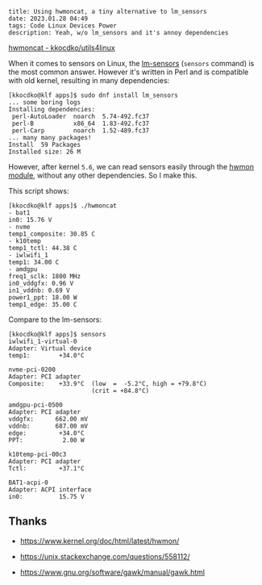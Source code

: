 ```
title: Using hwmoncat, a tiny alternative to lm_sensors
date: 2023.01.28 04:49
tags: Code Linux Devices Power
description: Yeah, w/o lm_sensors and it's annoy dependencies
```

[hwmoncat - kkocdko/utils4linux](https://github.com/kkocdko/utils4linux/tree/master/hwmoncat)

When it comes to sensors on Linux, the [lm-sensors](https://github.com/lm-sensors/lm-sensors) (`sensors` command) is the most common answer. However it's written in Perl and is compatible with old kernel, resulting in many dependencies:

```
[kkocdko@klf apps]$ sudo dnf install lm_sensors
... some boring logs
Installing dependencies:
 perl-AutoLoader  noarch  5.74-492.fc37
 perl-B           x86_64  1.83-492.fc37
 perl-Carp        noarch  1.52-489.fc37
... many many packages!
Install  59 Packages
Installed size: 26 M
```

However, after kernel `5.6`, we can read sensors easily through the [hwmon module](https://www.kernel.org/doc/html/latest/hwmon/), without any other dependencies. So I make this.

This script shows:

```
[kkocdko@klf apps]$ ./hwmoncat
- bat1
in0: 15.76 V
- nvme
temp1_composite: 30.85 C
- k10temp
temp1_tctl: 44.38 C
- iwlwifi_1
temp1: 34.00 C
- amdgpu
freq1_sclk: 1800 MHz
in0_vddgfx: 0.96 V
in1_vddnb: 0.69 V
power1_ppt: 18.00 W
temp1_edge: 35.00 C
```

Compare to the lm-sensors:

```
[kkocdko@klf apps]$ sensors
iwlwifi_1-virtual-0
Adapter: Virtual device
temp1:        +34.0°C

nvme-pci-0200
Adapter: PCI adapter
Composite:    +33.9°C  (low  =  -5.2°C, high = +79.8°C)
                       (crit = +84.8°C)

amdgpu-pci-0500
Adapter: PCI adapter
vddgfx:      662.00 mV
vddnb:       687.00 mV
edge:         +34.0°C
PPT:           2.00 W

k10temp-pci-00c3
Adapter: PCI adapter
Tctl:         +37.1°C

BAT1-acpi-0
Adapter: ACPI interface
in0:          15.75 V
```

## Thanks

- https://www.kernel.org/doc/html/latest/hwmon/

- https://unix.stackexchange.com/questions/558112/

- https://www.gnu.org/software/gawk/manual/gawk.html
